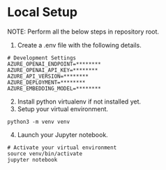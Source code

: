 # Local Setup
NOTE: Perform all the below steps in repository root.
1. Create a .env file with the following details.
```
# Development Settings
AZURE_OPENAI_ENDPOINT=********
AZURE_OPENAI_API_KEY=********
AZURE_API_VERSION=********
AZURE_DEPLOYMENT=********
AZURE_EMBEDDING_MODEL=********
```
2. Install python virtualenv if not installed yet.
3. Setup your virtual environment.
```shell
python3 -m venv venv
```
4. Launch your Jupyter notebook.
```
# Activate your virtual environment
source venv/bin/activate
jupyter notebook
```

